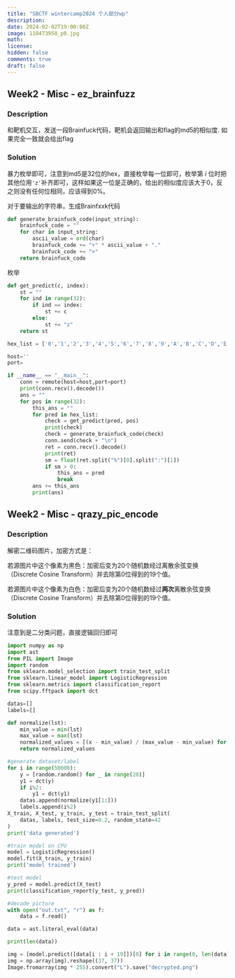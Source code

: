 ```yaml
---
title: "SBCTF wintercamp2024 个人部分wp"
description: 
date: 2024-02-02T19:00:00Z
image: 110473958_p0.jpg
math: 
license: 
hidden: false
comments: true
draft: false
---
```


## Week2 - Misc - ez_brainfuzz

### Description

和靶机交互，发送一段Brainfuck代码，靶机会返回输出和flag的md5的相似度.
如果完全一致就会给出flag

### Solution

暴力枚举即可，注意到md5是32位的hex，直接枚举每一位即可，枚举第 $i$ 位时把其他位用`'z'`补齐即可，这样如果这一位是正确的，给出的相似度应该大于0，反之则没有任何位相同，应该得到0%。

对于要输出的字符串，生成Brainfxxk代码

```python
def generate_brainfuck_code(input_string):
    brainfuck_code = ""
    for char in input_string:
        ascii_value = ord(char)
        brainfuck_code += "+" * ascii_value + "."
        brainfuck_code += ">"
    return brainfuck_code
```

枚举

```python
def get_predict(c, index):
    st = ""
    for ind in range(32):
        if ind == index:
            st += c
        else:
            st += "z"
    return st

hex_list = ['0','1','2','3','4','5','6','7','8','9','A','B','C','D','E','F']

host=''
port=

if __name__ == "__main__":
    conn = remote(host=host,port=port)
    print(conn.recv().decode())
    ans = ""
    for pos in range(32):
        this_ans = ""
        for pred in hex_list:
            check = get_predict(pred, pos)
            print(check)
            check = generate_brainfuck_code(check)
            conn.send(check + "\n")
            ret = conn.recv().decode()
            print(ret)
            sm = float(ret.split("%")[0].split(":")[1])
            if sm > 0:
                this_ans = pred
                break
        ans += this_ans
        print(ans)
```

## Week2 - Misc - qrazy_pic_encode

### Description

解密二维码图片，加密方式是：

若源图片中这个像素为黑色：加密后变为20个随机数经过离散余弦变换（Discrete Cosine Transform）并去除第0位得到的19个值。

若源图片中这个像素为白色：加密后变为20个随机数经过**两次**离散余弦变换（Discrete Cosine Transform）并去除第0位得到的19个值。

### Solution

注意到是二分类问题，直接逻辑回归即可

```python
import numpy as np
import ast
from PIL import Image
import random
from sklearn.model_selection import train_test_split
from sklearn.linear_model import LogisticRegression
from sklearn.metrics import classification_report
from scipy.fftpack import dct

datas=[]
labels=[]

def normalize(lst):
    min_value = min(lst)
    max_value = max(lst)
    normalized_values = [(x - min_value) / (max_value - min_value) for x in lst]
    return normalized_values

#generate dataset/label
for i in range(50000):
    y = [random.random() for _ in range(20)]
    y1 = dct(y)
    if i%2:
        y1 = dct(y1)
    datas.append(normalize(y1[1:]))
    labels.append(i%2)
X_train, X_test, y_train, y_test = train_test_split(
    datas, labels, test_size=0.2, random_state=42
)
print('data generated')

#train model on CPU
model = LogisticRegression()
model.fit(X_train, y_train)
print('model trained')

#test model
y_pred = model.predict(X_test)
print(classification_report(y_test, y_pred))

#decode picture
with open("out.txt", "r") as f:
    data = f.read()

data = ast.literal_eval(data)

print(len(data))

img = [model.predict([data[i : i + 19]])[0] for i in range(0, len(data), 19)]
img = np.array(img).reshape((37, 37))
Image.fromarray(img * 255).convert("L").save("decrypted.png")
```
